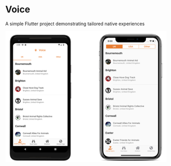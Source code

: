 # Voice
A simple Flutter project demonstrating tailored native experiences

![Voice screenshots](art/devices.png?raw=true)